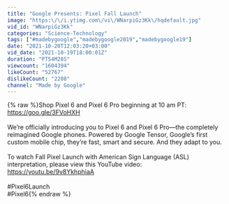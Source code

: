 ```yaml
---
title: "Google Presents: Pixel Fall Launch"
image: "https:\/\/i.ytimg.com\/vi\/WNarpiGz3Kk\/hqdefault.jpg"
vid_id: "WNarpiGz3Kk"
categories: "Science-Technology"
tags: ["#madebygoogle","madebygoogle2019","madebygoogle19"]
date: "2021-10-20T12:03:20+03:00"
vid_date: "2021-10-19T18:00:01Z"
duration: "PT54M28S"
viewcount: "1604394"
likeCount: "52767"
dislikeCount: "2208"
channel: "Made by Google"
---
```

{% raw %}Shop Pixel 6 and Pixel 6 Pro beginning at 10 am PT: <a rel="nofollow" target="blank" href="https://goo.gle/3FVoHXH">https://goo.gle/3FVoHXH</a><br /><br />We’re officially introducing you to Pixel 6 and Pixel 6 Pro—the completely reimagined Google phones. Powered by Google Tensor, Google’s first custom mobile chip, they’re fast, smart and secure. And they adapt to you. <br /><br />To watch Fall Pixel Launch with American Sign Language (ASL) interpretation, please view this YouTube video:<br /><a rel="nofollow" target="blank" href="https://youtu.be/9v8YkhphiaA">https://youtu.be/9v8YkhphiaA</a><br /><br />#Pixel6Launch<br />#Pixel6{% endraw %}
